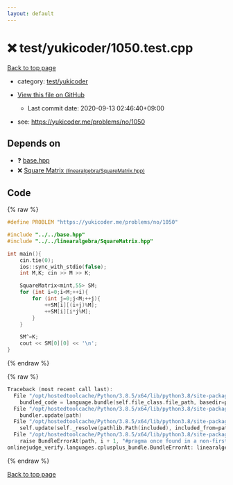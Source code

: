 ```yaml
---
layout: default
---
```


<!-- mathjax config similar to math.stackexchange -->
<script type="text/javascript" async
  src="https://cdnjs.cloudflare.com/ajax/libs/mathjax/2.7.5/MathJax.js?config=TeX-MML-AM_CHTML">
</script>
<script type="text/x-mathjax-config">
  MathJax.Hub.Config({
    TeX: { equationNumbers: { autoNumber: "AMS" }},
    tex2jax: {
      inlineMath: [ ['$','$'] ],
      processEscapes: true
    },
    "HTML-CSS": { matchFontHeight: false },
    displayAlign: "left",
    displayIndent: "2em"
  });
</script>

<script type="text/javascript" src="https://cdnjs.cloudflare.com/ajax/libs/jquery/3.4.1/jquery.min.js"></script>
<script src="https://cdn.jsdelivr.net/npm/jquery-balloon-js@1.1.2/jquery.balloon.min.js" integrity="sha256-ZEYs9VrgAeNuPvs15E39OsyOJaIkXEEt10fzxJ20+2I=" crossorigin="anonymous"></script>
<script type="text/javascript" src="../../../assets/js/copy-button.js"></script>
<link rel="stylesheet" href="../../../assets/css/copy-button.css" />


# :x: test/yukicoder/1050.test.cpp

<a href="../../../index.html">Back to top page</a>

* category: <a href="../../../index.html#de60e5ba474ac43bf7562c10f5977e2d">test/yukicoder</a>
* <a href="{{ site.github.repository_url }}/blob/master/test/yukicoder/1050.test.cpp">View this file on GitHub</a>
    - Last commit date: 2020-09-13 02:46:40+09:00


* see: <a href="https://yukicoder.me/problems/no/1050">https://yukicoder.me/problems/no/1050</a>


## Depends on

* :question: <a href="../../../library/base.hpp.html">base.hpp</a>
* :x: <a href="../../../library/linearalgebra/SquareMatrix.hpp.html">Square Matrix <small>(linearalgebra/SquareMatrix.hpp)</small></a>


## Code

<a id="unbundled"></a>
{% raw %}
```cpp
#define PROBLEM "https://yukicoder.me/problems/no/1050"

#include "../../base.hpp"
#include "../../linearalgebra/SquareMatrix.hpp"

int main(){
    cin.tie(0);
    ios::sync_with_stdio(false);
    int M,K; cin >> M >> K;

    SquareMatrix<mint,55> SM;
    for (int i=0;i<M;++i){
        for (int j=0;j<M;++j){
            ++SM[i][(i+j)%M];
            ++SM[i][i*j%M];
        }
    }

    SM^=K;
    cout << SM[0][0] << '\n';
}
```
{% endraw %}

<a id="bundled"></a>
{% raw %}
```cpp
Traceback (most recent call last):
  File "/opt/hostedtoolcache/Python/3.8.5/x64/lib/python3.8/site-packages/onlinejudge_verify/docs.py", line 349, in write_contents
    bundled_code = language.bundle(self.file_class.file_path, basedir=pathlib.Path.cwd())
  File "/opt/hostedtoolcache/Python/3.8.5/x64/lib/python3.8/site-packages/onlinejudge_verify/languages/cplusplus.py", line 185, in bundle
    bundler.update(path)
  File "/opt/hostedtoolcache/Python/3.8.5/x64/lib/python3.8/site-packages/onlinejudge_verify/languages/cplusplus_bundle.py", line 399, in update
    self.update(self._resolve(pathlib.Path(included), included_from=path))
  File "/opt/hostedtoolcache/Python/3.8.5/x64/lib/python3.8/site-packages/onlinejudge_verify/languages/cplusplus_bundle.py", line 310, in update
    raise BundleErrorAt(path, i + 1, "#pragma once found in a non-first line")
onlinejudge_verify.languages.cplusplus_bundle.BundleErrorAt: linearalgebra/SquareMatrix.hpp: line 6: #pragma once found in a non-first line

```
{% endraw %}

<a href="../../../index.html">Back to top page</a>

